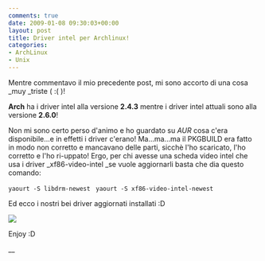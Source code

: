 ```yaml
---
comments: true
date: 2009-01-08 09:30:03+00:00
layout: post
title: Driver intel per Archlinux!
categories:
- ArchLinux
- Unix
---
```


Mentre commentavo il mio precedente post, mi sono accorto di una cosa _muy _triste ( :( )!

**Arch** ha i driver intel alla versione **2.4.3** mentre i driver intel attuali sono alla versione **2.6.0**!

Non mi sono certo perso d'animo e ho guardato su _AUR_ cosa c'era disponibile...e in effetti i driver c'erano!
Ma...ma...ma il PKGBUILD era fatto in modo non corretto e mancavano delle parti, sicchè l'ho scaricato, l'ho corretto e l'ho ri-uppato!
Ergo, per chi avesse una scheda video intel che usa i driver _xf86-video-intel _se vuole aggiornarli basta che dia questo comando:


`yaourt -S libdrm-newest`
`
yaourt -S xf86-video-intel-newest`

Ed ecco i nostri bei driver aggiornati installati :D


[![](http://www.allfreeportal.com/imghost/thumbs/350193Schermata.png)](http://www.allfreeportal.com/imghost/viewer.php?id=350193Schermata.png)



Enjoy :D

__
